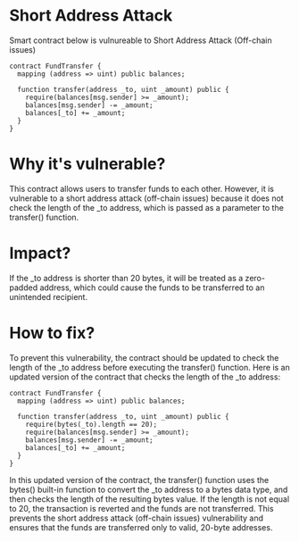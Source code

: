 # Short Address Attack

Smart contract below is vulnureable to Short Address Attack (Off-chain issues)

```solidity
contract FundTransfer {
  mapping (address => uint) public balances;

  function transfer(address _to, uint _amount) public {
    require(balances[msg.sender] >= _amount);
    balances[msg.sender] -= _amount;
    balances[_to] += _amount;
  }
}
```

# Why it's vulnerable?
This contract allows users to transfer funds to each other. However, it is vulnerable to a short address attack (off-chain issues) because it does not check the length of the _to address, which is passed as a parameter to the transfer() function.

# Impact?
If the _to address is shorter than 20 bytes, it will be treated as a zero-padded address, which could cause the funds to be transferred to an unintended recipient.

# How to fix?
To prevent this vulnerability, the contract should be updated to check the length of the _to address before executing the transfer() function. Here is an updated version of the contract that checks the length of the _to address:

```solidity
contract FundTransfer {
  mapping (address => uint) public balances;

  function transfer(address _to, uint _amount) public {
    require(bytes(_to).length == 20);
    require(balances[msg.sender] >= _amount);
    balances[msg.sender] -= _amount;
    balances[_to] += _amount;
  }
}
```

In this updated version of the contract, the transfer() function uses the bytes() built-in function to convert the _to address to a bytes data type, and then checks the length of the resulting bytes value. If the length is not equal to 20, the transaction is reverted and the funds are not transferred. This prevents the short address attack (off-chain issues) vulnerability and ensures that the funds are transferred only to valid, 20-byte addresses.
